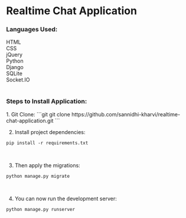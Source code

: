 # Realtime Chat Application

<h3>Languages Used:</h3>
HTML<br/>
CSS<br/>
jQuery<br/>
Python<br/>
Django<br/>
SQLite<br/>
Socket.IO<br/><br/>

<h3>Steps to Install Application:</h3>
1. Git Clone:
```git
git clone https://github.com/sannidhi-kharvi/realtime-chat-application.git
```
<br/>

2. Install project dependencies:
```
pip install -r requirements.txt
```
<br/>

3. Then apply the migrations:
```
python manage.py migrate
```
<br/>

4. You can now run the development server:
```
python manage.py runserver
```

